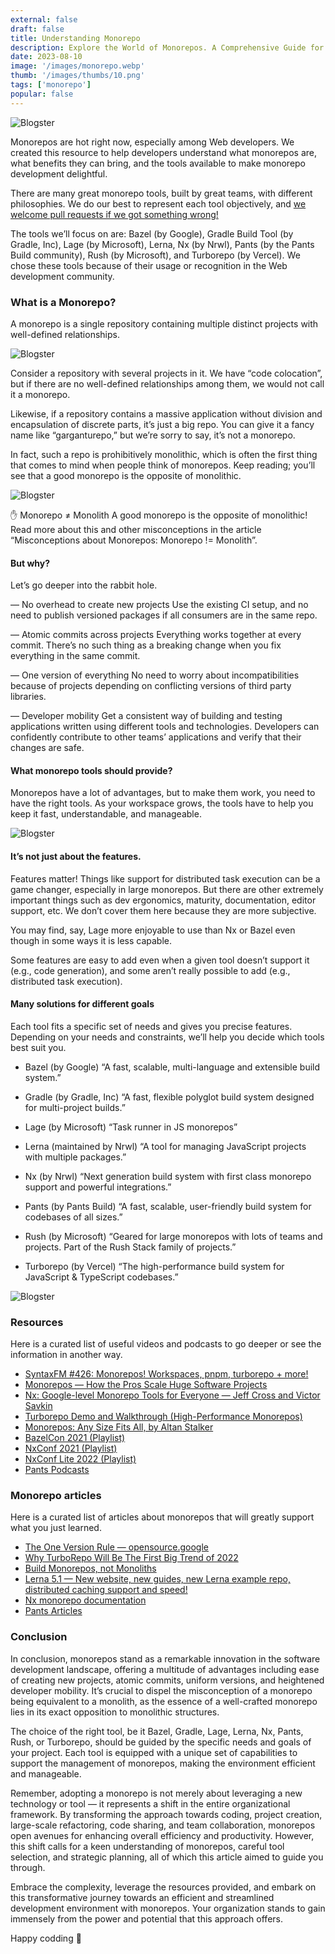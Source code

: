 ```yaml
---
external: false
draft: false
title: Understanding Monorepo
description: Explore the World of Monorepos. A Comprehensive Guide for Web Developers
date: 2023-08-10
image: '/images/monorepo.webp'
thumb: '/images/thumbs/10.png'
tags: ['monorepo']
popular: false
---
```


![Blogster](/images/monorepo.webp)

Monorepos are hot right now, especially among Web developers. We created this resource to help developers understand what monorepos are, what benefits they can bring, and the tools available to make monorepo development delightful.

There are many great monorepo tools, built by great teams, with different philosophies. We do our best to represent each tool objectively, and [we welcome pull requests if we got something wrong!](https://github.com/nrwl/monorepo.tools?utm_source=monorepo.tools)

The tools we’ll focus on are: Bazel (by Google), Gradle Build Tool (by Gradle, Inc), Lage (by Microsoft), Lerna, Nx (by Nrwl), Pants (by the Pants Build community), Rush (by Microsoft), and Turborepo (by Vercel). We chose these tools because of their usage or recognition in the Web development community.

### What is a Monorepo?

A monorepo is a single repository containing multiple distinct projects with well-defined relationships.

![Blogster](/images/monorepo2.webp)

Consider a repository with several projects in it. We have “code colocation”, but if there are no well-defined relationships among them, we would not call it a monorepo.

Likewise, if a repository contains a massive application without division and encapsulation of discrete parts, it’s just a big repo. You can give it a fancy name like “garganturepo,” but we’re sorry to say, it’s not a monorepo.

In fact, such a repo is prohibitively monolithic, which is often the first thing that comes to mind when people think of monorepos. Keep reading; you’ll see that a good monorepo is the opposite of monolithic.

![Blogster](/images/monorepo3.webp)

✋ Monorepo ≠ Monolith
A good monorepo is the opposite of monolithic! Read more about this and other misconceptions in the article “Misconceptions about Monorepos: Monorepo != Monolith”.

#### But why?

Let’s go deeper into the rabbit hole.

— No overhead to create new projects
Use the existing CI setup, and no need to publish versioned packages if all consumers are in the same repo.

— Atomic commits across projects
Everything works together at every commit. There’s no such thing as a breaking change when you fix everything in the same commit.

— One version of everything
No need to worry about incompatibilities because of projects depending on conflicting versions of third party libraries.

— Developer mobility
Get a consistent way of building and testing applications written using different tools and technologies. Developers can confidently contribute to other teams’ applications and verify that their changes are safe.

#### What monorepo tools should provide?

Monorepos have a lot of advantages, but to make them work, you need to have the right tools. As your workspace grows, the tools have to help you keep it fast, understandable, and manageable.

![Blogster](/images/monorepo4.webp)

#### It’s not just about the features.

Features matter! Things like support for distributed task execution can be a game changer, especially in large monorepos. But there are other extremely important things such as dev ergonomics, maturity, documentation, editor support, etc. We don’t cover them here because they are more subjective.

You may find, say, Lage more enjoyable to use than Nx or Bazel even though in some ways it is less capable.

Some features are easy to add even when a given tool doesn’t support it (e.g., code generation), and some aren’t really possible to add (e.g., distributed task execution).


#### Many solutions for different goals

Each tool fits a specific set of needs and gives you precise features.
Depending on your needs and constraints, we’ll help you decide which tools best suit you.

- Bazel (by Google)
“A fast, scalable, multi-language and extensible build system.”

- Gradle (by Gradle, Inc)
“A fast, flexible polyglot build system designed for multi-project builds.”

- Lage (by Microsoft)
“Task runner in JS monorepos”

- Lerna (maintained by Nrwl)
“A tool for managing JavaScript projects with multiple packages.”

- Nx (by Nrwl)
“Next generation build system with first class monorepo support and powerful integrations.”

- Pants (by Pants Build)
“A fast, scalable, user-friendly build system for codebases of all sizes.”

- Rush (by Microsoft)
“Geared for large monorepos with lots of teams and projects. Part of the Rush Stack family of projects.”

- Turborepo (by Vercel)
“The high-performance build system for JavaScript & TypeScript codebases.”

![Blogster](/images/monorepo5.webp)


### Resources

Here is a curated list of useful videos and podcasts to go deeper or see the information in another way.

- [SyntaxFM #426: Monorepos! Workspaces, pnpm, turborepo + more!](https://syntax.fm/show/426/monorepos-workspaces-pnpm-turborepo-more?utm_source=monorepo.tools)
- [Monorepos — How the Pros Scale Huge Software Projects](https://www.youtube.com/watch?v=9iU_IE6vnJ8&utm_source=monorepo.tools)
- [Nx: Google-level Monorepo Tools for Everyone — Jeff Cross and Victor Savkin](https://www.youtube.com/watch?v=eZQ_jWaTCVM&utm_source=monorepo.tools)
- [Turborepo Demo and Walkthrough (High-Performance Monorepos)](https://www.youtube.com/watch?v=YX5yoApjI3M&utm_source=monorepo.tools)
- [Monorepos: Any Size Fits All, by Altan Stalker](https://www.youtube.com/watch?v=elKsZvowdok&utm_source=monorepo.tools)
- [BazelCon 2021 (Playlist)](https://www.youtube.com/watch?v=7M9c6x3WgIQ&list=PLxNYxgaZ8Rsc3auKhtfIB4qXAYf7whEux&utm_source=monorepo.tools)
- [NxConf 2021 (Playlist)](https://www.youtube.com/watch?v=VKVTzVM0nVM&list=PLakNactNC1dG1CoyVWFppw3X8hnXRhFuy&utm_source=monorepo.tools)
- [NxConf Lite 2022 (Playlist)](https://youtube.com/playlist?list=PLakNactNC1dGmYYdDqWTMae5YiC_DRrTx)
- [Pants Podcasts](https://www.pantsbuild.org/docs/media#podcasts&utm_source=monorepo.tools)

### Monorepo articles

Here is a curated list of articles about monorepos that will greatly support what you just learned.

- [The One Version Rule — opensource.google](https://opensource.google/docs/thirdparty/oneversion?utm_source=monorepo.tools)
- [Why TurboRepo Will Be The First Big Trend of 2022](https://dev.to/swyx/why-turborepo-will-be-the-first-big-trend-of-2022-4gfj?utm_source=monorepo.tools)
- [Build Monorepos, not Monoliths](https://dev.to/agentender/build-monorepos-not-monoliths-4gbc?utm_source=monorepo.tools)
- [Lerna 5.1 — New website, new guides, new Lerna example repo, distributed caching support and speed!](https://dev.to/nrwl/lerna-51-new-website-new-guides-new-lerna-example-repo-distributed-caching-support-and-speed-31oe?utm_source=monorepo.tools)
- [Nx monorepo documentation](https://nx.dev/guides/why-monorepos#monorepos?utm_source=monorepo.tools)
- [Pants Articles](https://www.pantsbuild.org/docs/media#posts--articles?utm_source=monorepo.tools)

### Conclusion

In conclusion, monorepos stand as a remarkable innovation in the software development landscape, offering a multitude of advantages including ease of creating new projects, atomic commits, uniform versions, and heightened developer mobility. It’s crucial to dispel the misconception of a monorepo being equivalent to a monolith, as the essence of a well-crafted monorepo lies in its exact opposition to monolithic structures.

The choice of the right tool, be it Bazel, Gradle, Lage, Lerna, Nx, Pants, Rush, or Turborepo, should be guided by the specific needs and goals of your project. Each tool is equipped with a unique set of capabilities to support the management of monorepos, making the environment efficient and manageable.

Remember, adopting a monorepo is not merely about leveraging a new technology or tool — it represents a shift in the entire organizational framework. By transforming the approach towards coding, project creation, large-scale refactoring, code sharing, and team collaboration, monorepos open avenues for enhancing overall efficiency and productivity. However, this shift calls for a keen understanding of monorepos, careful tool selection, and strategic planning, all of which this article aimed to guide you through.

Embrace the complexity, leverage the resources provided, and embark on this transformative journey towards an efficient and streamlined development environment with monorepos. Your organization stands to gain immensely from the power and potential that this approach offers.

Happy codding 🚀